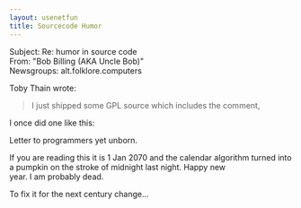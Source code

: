 ```yaml
---   
layout: usenetfun   
title: Sourcecode Humor   
---   
```

   
   
 Subject: Re: humor in source code   
From: &quot;Bob Billing (AKA Uncle Bob)&quot;   
Newsgroups: alt.folklore.computers   
   
Toby Thain wrote:   
   
> I just shipped some GPL source which includes the comment,   
>   
I once did one like this:   
   
Letter to programmers yet unborn.   
   
If you are reading this it is 1 Jan 2070 and the calendar algorithm turned into a pumpkin on the stroke of midnight last night. Happy new   
year. I am probably dead.   
   
To fix it for the next century change...   
   
   
   
